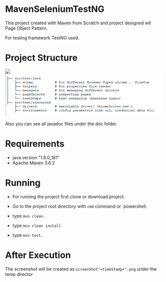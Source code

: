 # MavenSeleniumTestNG
This project created with Maven from Scratch and project designed wit Page Object Pattern.

For testing framework TestNG used.

# Project Structure 
![](/images/image.png)
![Alt Text](https://github.com/barisgul/SeleniumTestNG/blob/master/image.png)


Also you can see all javadoc files under the doc folder.

# Requirements
- java version "1.8.0_181"
- Apache Maven 3.6.2

# Running
- For running the project first clone or download project.

- Go to the project root directory with `cmd` command or `powershell.

- type `mvn clean`. 

- type `mcn clean install`. 

- type `mvn test`.

# After Execution
The screenshot will be created as `screenShot"+timeStamp+".png` under the temp director
